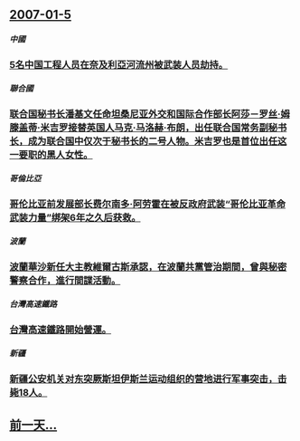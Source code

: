 ## [2007-01-5](/zh/news/2007/01/5/index.md)

##### 中國
### [5名中国工程人员在奈及利亞河流州被武装人员劫持。](/zh/news/2007/01/5/5名中国工程人员在奈及利亞河流州被武装人员劫持.md)
##### 聯合國
### [联合国秘书长潘基文任命坦桑尼亚外交和国际合作部长阿莎－罗丝·姆滕盖蒂·米吉罗接替英国人马克·马洛赫·布朗，出任联合国常务副秘书长，成为联合国中仅次于秘书长的二号人物。米吉罗也是首位出任这一要职的黑人女性。](/zh/news/2007/01/5/联合国秘书长潘基文任命坦桑尼亚外交和国际合作部长阿莎-罗丝-姆滕盖蒂-米吉罗接替英国人马克-马洛赫-布朗-出任联合国常务.md)
##### 哥倫比亞
### [哥伦比亚前发展部长费尔南多·阿劳霍在被反政府武装“哥伦比亚革命武装力量”绑架6年之久后获救。](/zh/news/2007/01/5/哥伦比亚前发展部长费尔南多-阿劳霍在被反政府武装-哥伦比亚革命武装力量-绑架6年之久后获救.md)
##### 波蘭
### [波蘭華沙新任大主教維爾古斯承認，在波蘭共黨管治期間，曾與秘密警察合作，進行間諜活動。](/zh/news/2007/01/5/波蘭華沙新任大主教維爾古斯承認-在波蘭共黨管治期間-曾與秘密警察合作-進行間諜活動.md)
##### 台灣高速鐵路
### [台灣高速鐵路開始營運。](/zh/news/2007/01/5/台灣高速鐵路開始營運.md)
##### 新疆
### [新疆公安机关对东突厥斯坦伊斯兰运动组织的营地进行军事突击，击毙18人。](/zh/news/2007/01/5/新疆公安机关对东突厥斯坦伊斯兰运动组织的营地进行军事突击-击毙18人.md)
## [前一天...](/zh/news/2007/01/4/index.md)

